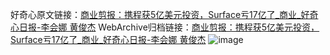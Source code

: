好奇心原文链接：[商业剪报：携程获5亿美元投资，Surface亏17亿了_商业_好奇心日报-李会娜 黄俊杰](https://www.qdaily.com/articles/1766.html)
WebArchive归档链接：[商业剪报：携程获5亿美元投资，Surface亏17亿了_商业_好奇心日报-李会娜 黄俊杰](http://web.archive.org/web/20190623150034/https://www.qdaily.com/articles/1766.html)
![image](http://ww3.sinaimg.cn/large/007d5XDply1g3v4gxe72aj30u04kzqv5)